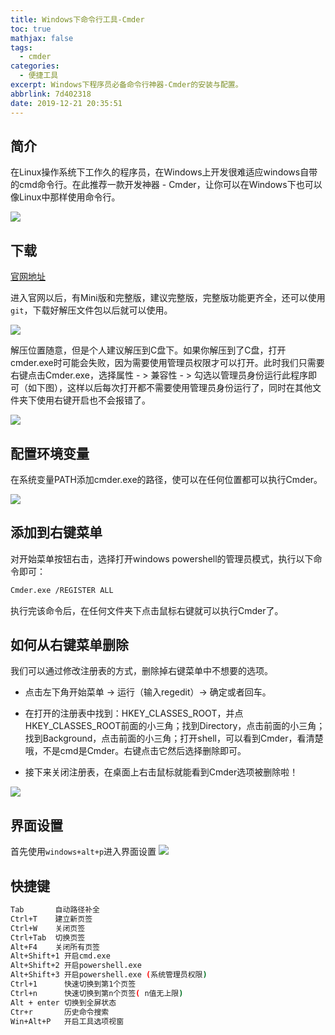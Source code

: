 ```yaml
---
title: Windows下命令行工具-Cmder
toc: true
mathjax: false
tags:
  - cmder
categories:
  - 便捷工具
excerpt: Windows下程序员必备命令行神器-Cmder的安装与配置。
abbrlink: 7d402318
date: 2019-12-21 20:35:51
---
```


## 简介

在Linux操作系统下工作久的程序员，在Windows上开发很难适应windows自带的cmd命令行。在此推荐一款开发神器 - Cmder，让你可以在Windows下也可以像Linux中那样使用命令行。

![](https://cdn.jsdelivr.net/gh/hiyoung123/CDN/img/img_cmder_main.png)



## 下载

[官网地址]( https://cmder.net/ )

进入官网以后，有Mini版和完整版，建议完整版，完整版功能更齐全，还可以使用`git`，下载好解压文件包以后就可以使用。 

![](https://cdn.jsdelivr.net/gh/hiyoung123/CDN/img/img_cmder_download.png)

解压位置随意，但是个人建议解压到C盘下。如果你解压到了C盘，打开cmder.exe时可能会失败，因为需要使用管理员权限才可以打开。此时我们只需要右键点击Cmder.exe，选择属性 - > 兼容性 - > 勾选以管理员身份运行此程序即可（如下图），这样以后每次打开都不需要使用管理员身份运行了，同时在其他文件夹下使用右键开启也不会报错了。

![](https://cdn.jsdelivr.net/gh/hiyoung123/CDN/img/img_cmder_add_auth.png)



## 配置环境变量

在系统变量PATH添加cmder.exe的路径，使可以在任何位置都可以执行Cmder。

![](https://cdn.jsdelivr.net/gh/hiyoung123/CDN/img/img_cmder_add_path.png)



## 添加到右键菜单

对开始菜单按钮右击，选择打开windows powershell的管理员模式，执行以下命令即可： 

```bash
Cmder.exe /REGISTER ALL
```

执行完该命令后，在任何文件夹下点击鼠标右键就可以执行Cmder了。



## 如何从右键菜单删除

我们可以通过修改注册表的方式，删除掉右键菜单中不想要的选项。

* 点击左下角开始菜单 -> 运行（输入regedit）->  确定或者回车。

* 在打开的注册表中找到：HKEY_CLASSES_ROOT，并点HKEY_CLASSES_ROOT前面的小三角；找到Directory，点击前面的小三角；找到Background，点击前面的小三角；打开shell，可以看到Cmder，看清楚哦，不是cmd是Cmder。右键点击它然后选择删除即可。

* 接下来关闭注册表，在桌面上右击鼠标就能看到Cmder选项被删除啦！

![](https://cdn.jsdelivr.net/gh/hiyoung123/CDN/img/img_cmder_delte_reg.png)



## 界面设置

首先使用`windows+alt+p`进入界面设置
![](https://cdn.jsdelivr.net/gh/hiyoung123/CDN/img/img_cmder_setting.png)



## 快捷键

```bash
Tab       自动路径补全
Ctrl+T    建立新页签
Ctrl+W    关闭页签
Ctrl+Tab  切换页签
Alt+F4    关闭所有页签
Alt+Shift+1 开启cmd.exe
Alt+Shift+2 开启powershell.exe
Alt+Shift+3 开启powershell.exe (系统管理员权限)
Ctrl+1      快速切换到第1个页签
Ctrl+n      快速切换到第n个页签( n值无上限)
Alt + enter 切换到全屏状态
Ctr+r       历史命令搜索
Win+Alt+P   开启工具选项视窗
```

